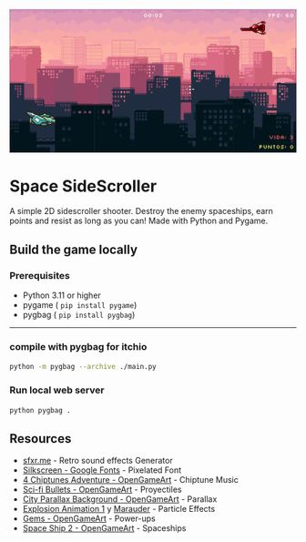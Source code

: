 ![Portada](Assets/Images/Screenshots/screenshot2.png)
# Space SideScroller
A simple 2D sidescroller shooter. Destroy the enemy spaceships, earn points and resist as long as you can! Made with Python and Pygame.

## Build the game locally

### Prerequisites
- Python 3.11 or higher
- pygame ( `pip install pygame`)
- pygbag ( `pip install pygbag`)

---

### compile with pygbag for itchio
```bash
python -m pygbag --archive ./main.py
```

### Run local web server
```bash
python pygbag .
```

## Resources
- [sfxr.me](https://sfxr.me/) - Retro sound effects Generator
- [Silkscreen - Google Fonts](https://fonts.google.com/specimen/Silkscreen) - Pixelated Font
- [4 Chiptunes Adventure - OpenGameArt](https://opengameart.org/content/4-chiptunes-adventure) - Chiptune Music
- [Sci-fi Bullets - OpenGameArt](https://opengameart.org/content/sci-fi-space-simple-bullets) - Proyectiles
- [City Parallax Background - OpenGameArt](https://opengameart.org/content/city-parallax-background-with-buildings-pixel-art) - Parallax
- [Explosion Animation 1](https://opengameart.org/content/explosion-animation-1) y [Marauder](https://opengameart.org/content/marauder) - Particle Effects
- [Gems - OpenGameArt](https://opengameart.org/content/gems-4) - Power-ups
- [Space Ship 2 - OpenGameArt](https://opengameart.org/content/space-ship-2) - Spaceships
